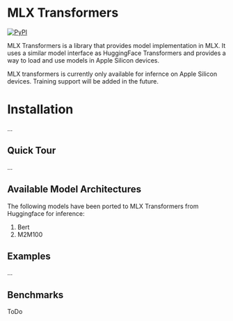 # MLX Transformers

[![PyPI](https://img.shields.io/pypi/v/mlx-transformers?color=red)](https://pypi.org/project/mlx-transformers/)


MLX Transformers is a library that provides model implementation in MLX. It uses a similar model interface as HuggingFace Transformers and provides a way to load and use models in Apple Silicon devices.

MLX transformers is currently only available for infernce on Apple Silicon devices. Training support will be added in the future.

# Installation
...


## Quick Tour
...


## Available Model Architectures

The following models have been ported to MLX Transformers from Huggingface for inference:

1. Bert
2. M2M100

## Examples
...

## Benchmarks

ToDo